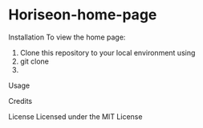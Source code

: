 # Horiseon-home-page
Installation
To view the home page:
1) Clone this repository to your local environment using
2) git clone 
3) 

Usage


Credits 


License
Licensed under the MIT License
